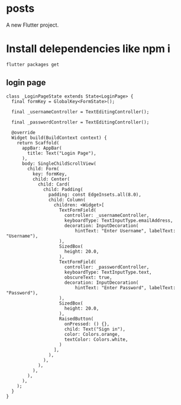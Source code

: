 # posts

A new Flutter project.

# Install delependencies like npm i

    flutter packages get

## login page

    class _LoginPageState extends State<LoginPage> {
      final formKey = GlobalKey<FormState>();

      final _usernameController = TextEditingController();

      final _passwordController = TextEditingController();

      @override
      Widget build(BuildContext context) {
        return Scaffold(
          appBar: AppBar(
            title: Text("Login Page"),
          ),
          body: SingleChildScrollView(
            child: Form(
              key: formKey,
              child: Center(
                child: Card(
                  child: Padding(
                    padding: const EdgeInsets.all(8.0),
                    child: Column(
                      children: <Widget>[
                        TextFormField(
                          controller: _usernameController,
                          keyboardType: TextInputType.emailAddress,
                          decoration: InputDecoration(
                              hintText: "Enter Username", labelText: "Username"),
                        ),
                        SizedBox(
                          height: 20.0,
                        ),
                        TextFormField(
                          controller: _passwordController,
                          keyboardType: TextInputType.text,
                          obscureText: true,
                          decoration: InputDecoration(
                              hintText: "Enter Password", labelText: "Password"),
                        ),
                        SizedBox(
                          height: 20.0,
                        ),
                        RaisedButton(
                          onPressed: () {},
                          child: Text("Sign in"),
                          color: Colors.orange,
                          textColor: Colors.white,
                        )
                      ],
                    ),
                  ),
                ),
              ),
            ),
          ),
        );
      }
    }